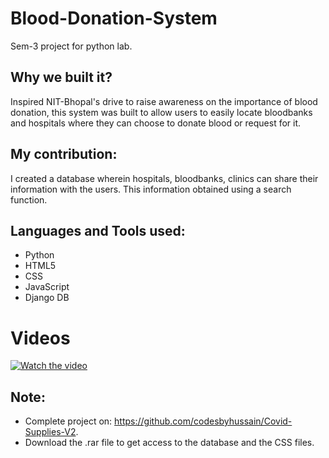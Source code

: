 # Blood-Donation-System
Sem-3 project for python lab.

## Why we built it?
Inspired NIT-Bhopal's drive to raise awareness on the importance of blood donation, this system was built to allow users to easily locate bloodbanks and hospitals where they can choose to donate blood or request for it. 

## My contribution:
I created a database wherein hospitals, bloodbanks, clinics can share their information with the users. This information obtained using a search function.

## Languages and Tools used:
- Python
- HTML5
- CSS
- JavaScript
- Django DB

# Videos
[![Watch the video](https://i.imgur.com/4Wp6i15.png)](https://youtu.be/mwF-Dz0OrJk)


## Note: 
- Complete project on: https://github.com/codesbyhussain/Covid-Supplies-V2.
- Download the .rar file to get access to the database and the CSS files.
